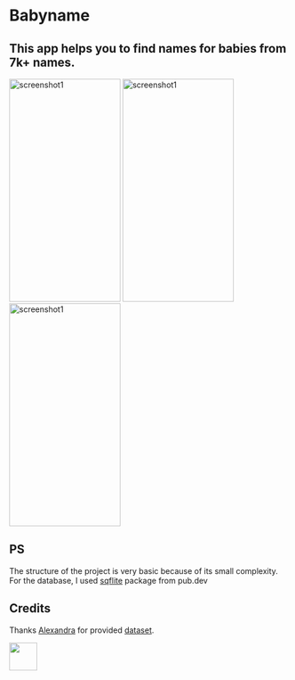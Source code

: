 # Babyname
## This app helps you to find names for babies from 7k+ names.

<img src="https://i.imgur.com/oHkKpye.png" alt="screenshot1" width="200" height="400"> <img src="https://i.imgur.com/PIKMKeE.png" alt="screenshot1" width="200" height="400"> <img src="https://i.imgur.com/ch1AAXl.png" alt="screenshot1" width="200" height="400"> 

## PS
The structure of the project is very basic because of its small complexity. <br>
For the database, I used <a href="https://pub.dev/packages/sqflite">sqflite</a> package from pub.dev <br>

## Credits
Thanks <a href="https://data.world/alexandra">Alexandra</a> for provided <a href="https://data.world/alexandra/baby-names">dataset</a>.

[<img src="https://i.imgur.com/MXjiCOr.png" height="50">](https://play.google.com/store/apps/details?id=elistark.babyname)
